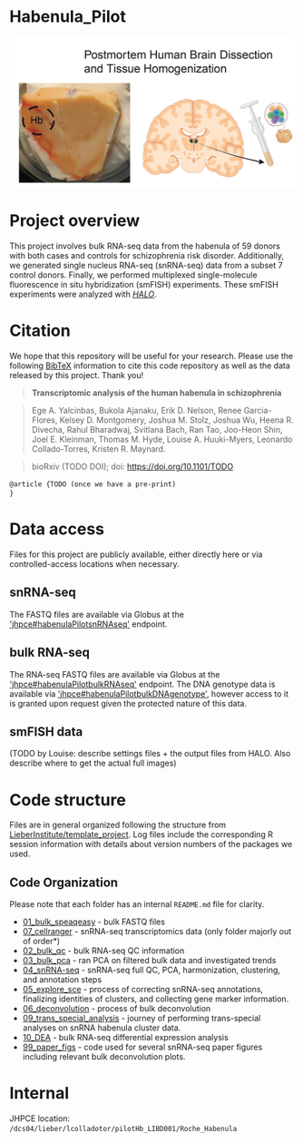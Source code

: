 # Habenula_Pilot

![Habenula (Hb) postmortem human brain dissection.](Fig1A_inset1.png)

# Project overview

This project involves bulk RNA-seq data from the habenula of 59 donors with both cases and controls for schizophrenia risk disorder. Additionally, we generated single nucleus RNA-seq (snRNA-seq) data from a subset 7 control donors. Finally, we performed multiplexed single-molecule fluorescence in situ hybridization (smFISH) experiments. These smFISH experiments were analyzed with [_HALO_](https://indicalab.com/halo/).

# Citation

We hope that this repository will be useful for your research. Please use the following [BibTeX](https://en.wikipedia.org/wiki/BibTeX) information to cite this code repository as well as the data released by this project. Thank you!

> **Transcriptomic analysis of the human habenula in schizophrenia**

> Ege A. Yalcinbas, Bukola Ajanaku, Erik D. Nelson, Renee Garcia-Flores, Kelsey D. Montgomery, Joshua M. Stolz, Joshua Wu, Heena R. Divecha, Rahul Bharadwaj, Svitlana Bach, Ran Tao, Joo-Heon Shin, Joel E. Kleinman, Thomas M. Hyde, Louise A. Huuki-Myers, Leonardo Collado-Torres, Kristen R. Maynard.

> bioRxiv (TODO DOI); doi: <https://doi.org/10.1101/TODO>

```
@article {TODO (once we have a pre-print)
}
```

# Data access

Files for this project are publicly available, either directly here or via controlled-access locations when necessary.

## snRNA-seq

The FASTQ files are available via Globus at the ['jhpce#habenulaPilotsnRNAseq'](https://research.libd.org/globus/jhpce_habenulaPilotsnRNAseq/index.html) endpoint.

## bulk RNA-seq

The RNA-seq FASTQ files are available via Globus at the ['jhpce#habenulaPilotbulkRNAseq'](https://research.libd.org/globus/jhpce_habenulaPilotbulkRNAseq/index.html) endpoint. The DNA genotype data is available via ['jhpce#habenulaPilotbulkDNAgenotype'](https://research.libd.org/globus/jhpce_habenulaPilotbulkDNAgenotype/index.html), however access to it is granted upon request given the protected nature of this data.

## smFISH data

(TODO by Louise: describe settings files + the output files from HALO. Also describe where to get the actual full images)

# Code structure

Files are in general organized following the structure from [LieberInstitute/template_project](https://github.com/LieberInstitute/template_project). Log files include the corresponding R session information with details about version numbers of the packages we used.

## Code Organization

Please note that each folder has an internal `README.md` file for clarity.

* [01_bulk_speaqeasy](https://github.com/LieberInstitute/Habenula_Bulk/tree/master/code/01_bulk_speaqeasy) - bulk FASTQ files     
* [07_cellranger](https://github.com/LieberInstitute/Habenula_Bulk/tree/master/code/07_cellranger) - snRNA-seq transcriptomics data (only folder majorly out of order*)    
* [02_bulk_qc](https://github.com/LieberInstitute/Habenula_Bulk/tree/master/code/02_bulk_qc) - bulk RNA-seq QC information     
* [03_bulk_pca](https://github.com/LieberInstitute/Habenula_Bulk/tree/master/code/03_bulk_pca) - ran PCA on filtered bulk data and investigated trends    
* [04_snRNA-seq](https://github.com/LieberInstitute/Habenula_Bulk/tree/master/code/04_snRNA-seq) - snRNA-seq full QC, PCA, harmonization, clustering, and annotation steps  
* [05_explore_sce](https://github.com/LieberInstitute/Habenula_Bulk/tree/master/code/05_explore_sce) - process of correcting snRNA-seq annotations, finalizing identities of clusters, and collecting gene marker information.    
* [06_deconvolution](https://github.com/LieberInstitute/Habenula_Bulk/tree/master/code/06_deconvolution) - process of bulk deconvolution  
* [09_trans_special_analysis](https://github.com/LieberInstitute/Habenula_Bulk/tree/master/code/09_trans_special_analysis) - journey of performing trans-special analyses on snRNA habenula cluster data.   
* [10_DEA](https://github.com/LieberInstitute/Habenula_Bulk/tree/master/code/10_DEA) - bulk RNA-seq differential expression analysis  
* [99_paper_figs](https://github.com/LieberInstitute/Habenula_Bulk/tree/master/code/99_paper_figs) - code used for several snRNA-seq paper figures including relevant bulk deconvolution plots. 

# Internal

JHPCE location: `/dcs04/lieber/lcolladotor/pilotHb_LIBD001/Roche_Habenula`
